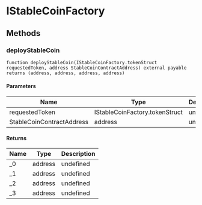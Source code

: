 # IStableCoinFactory









## Methods

### deployStableCoin

```solidity
function deployStableCoin(IStableCoinFactory.tokenStruct requestedToken, address StableCoinContractAddress) external payable returns (address, address, address, address)
```





#### Parameters

| Name | Type | Description |
|---|---|---|
| requestedToken | IStableCoinFactory.tokenStruct | undefined |
| StableCoinContractAddress | address | undefined |

#### Returns

| Name | Type | Description |
|---|---|---|
| _0 | address | undefined |
| _1 | address | undefined |
| _2 | address | undefined |
| _3 | address | undefined |




